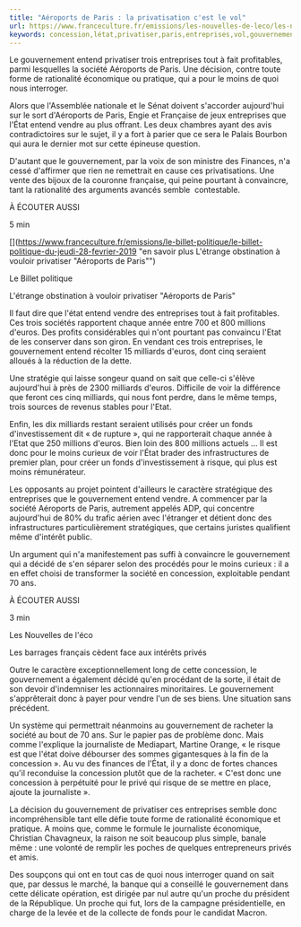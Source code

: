 ```yaml
---
title: "Aéroports de Paris : la privatisation c'est le vol"
url: https://www.franceculture.fr/emissions/les-nouvelles-de-leco/les-nouvelles-de-leco-du-mercredi-20-fevrier-2019?utm_medium=Social&utm_source=Twitter#Echobox=1550752867
keywords: concession,létat,privatiser,paris,entreprises,vol,gouvernement,entend,vendre,société,aéroports,privatisation,cest,milliards
---
```

Le gouvernement entend privatiser trois entreprises tout à fait profitables, parmi lesquelles la société Aéroports de Paris. Une décision, contre toute forme de rationalité économique ou pratique, qui a pour le moins de quoi nous interroger.

Alors que l'Assemblée nationale et le Sénat doivent s'accorder aujourd'hui sur le sort d\'Aéroports de Paris, Engie et Française de jeux entreprises que l\'État entend vendre au plus offrant. Les deux chambres ayant des avis contradictoires sur le sujet, il y a fort à parier que ce sera le Palais Bourbon qui aura le dernier mot sur cette épineuse question. 

D'autant que le gouvernement, par la voix de son ministre des Finances, n'a cessé d'affirmer que rien ne remettrait en cause ces privatisations. Une vente des bijoux de la couronne française, qui peine pourtant à convaincre, tant la rationalité des arguments avancés semble  contestable.

À ÉCOUTER AUSSI

5 min

[](https://www.franceculture.fr/emissions/le-billet-politique/le-billet-politique-du-jeudi-28-fevrier-2019 "en savoir plus L'étrange obstination à vouloir privatiser "Aéroports de Paris"")

Le Billet politique

L\'étrange obstination à vouloir privatiser \"Aéroports de Paris\"

Il faut dire que l\'état entend vendre des entreprises tout à fait profitables. Ces trois sociétés rapportent chaque année entre 700 et 800 millions d'euros. Des profits considérables qui n'ont pourtant pas convaincu l\'Etat de les conserver dans son giron. En vendant ces trois entreprises, le gouvernement entend récolter 15 milliards d'euros, dont cinq seraient alloués à la réduction de la dette. 

Une stratégie qui laisse songeur quand on sait que celle-ci s'élève aujourd'hui à près de 2300 milliards d'euros. Difficile de voir la différence que feront ces cinq milliards, qui nous font perdre, dans le même temps, trois sources de revenus stables pour l'Etat. 

Enfin, les dix milliards restant seraient utilisés pour créer un fonds d'investissement dit « de rupture », qui ne rapporterait chaque année à l'Etat que 250 millions d'euros. Bien loin des 800 millions actuels ... Il est donc pour le moins curieux de voir l\'État brader des infrastructures de premier plan, pour créer un fonds d'investissement à risque, qui plus est moins rémunérateur. 

Les opposants au projet pointent d'ailleurs le caractère stratégique des entreprises que le gouvernement entend vendre. A commencer par la société Aéroports de Paris, autrement appelés ADP, qui concentre aujourd\'hui de 80% du trafic aérien avec l'étranger et détient donc des infrastructures particulièrement stratégiques, que certains juristes qualifient même d'intérêt public.  

Un argument qui n'a manifestement pas suffi à convaincre le gouvernement qui a décidé de s'en séparer selon des procédés pour le moins curieux : il a en effet choisi de transformer la société en concession, exploitable pendant 70 ans. 

À ÉCOUTER AUSSI

3 min

[](https://www.franceculture.fr/emissions/les-nouvelles-de-leco/les-nouvelles-de-leco-du-mardi-26-mars-2019 "en savoir plus Les barrages français cèdent face aux intérêts privés")

Les Nouvelles de l\'éco

Les barrages français cèdent face aux intérêts privés

Outre le caractère exceptionnellement long de cette concession, le gouvernement a également décidé qu'en procédant de la sorte, il était de son devoir d'indemniser les actionnaires minoritaires. Le gouvernement s'apprêterait donc à payer pour vendre l'un de ses biens. Une situation sans précédent. 

Un système qui permettrait néanmoins au gouvernement de racheter la société au bout de 70 ans. Sur le papier pas de problème donc. Mais comme l'explique la journaliste de Mediapart, Martine Orange, « le risque est que l\'état doive débourser des sommes gigantesques à la fin de la concession ». Au vu des finances de l\'État, il y a donc de fortes chances qu'il reconduise la concession plutôt que de la racheter. « C'est donc une concession à perpétuité pour le privé qui risque de se mettre en place, ajoute la journaliste ».   

La décision du gouvernement de privatiser ces entreprises semble donc incompréhensible tant elle défie toute forme de rationalité économique et pratique. A moins que, comme le formule le journaliste économique, Christian Chavagneux, la raison ne soit beaucoup plus simple, banale même : une volonté de remplir les poches de quelques entrepreneurs privés et amis. 

Des soupçons qui ont en tout cas de quoi nous interroger quand on sait que, par dessus le marché, la banque qui a conseillé le gouvernement dans cette délicate opération, est dirigée par nul autre qu'un proche du président de la République. Un proche qui fut, lors de la campagne présidentielle, en charge de la levée et de la collecte de fonds pour le candidat Macron. 
